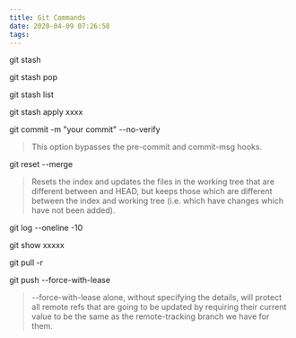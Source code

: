 ```yaml
---
title: Git Commands
date: 2020-04-09 07:26:58
tags:
---
```


git stash

git stash pop

git stash list

git stash apply xxxx

git commit -m "your commit" --no-verify  
> This option bypasses the pre-commit and commit-msg hooks.

git reset --merge
> Resets the index and updates the files in the working tree that are different between <commit> and HEAD, but keeps those which are different between the index and working tree (i.e. which have changes which have not been added).

git log --oneline -10

git show xxxxx

git pull -r

git push --force-with-lease
> --force-with-lease alone, without specifying the details, will protect all remote refs that are going to be updated by requiring their current value to be the same as the remote-tracking branch we have for them.